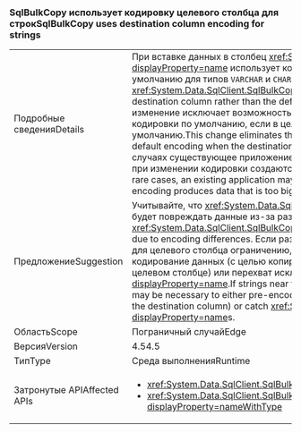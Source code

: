 ### <a name="sqlbulkcopy-uses-destination-column-encoding-for-strings"></a><span data-ttu-id="12902-101">SqlBulkCopy использует кодировку целевого столбца для строк</span><span class="sxs-lookup"><span data-stu-id="12902-101">SqlBulkCopy uses destination column encoding for strings</span></span>

|   |   |
|---|---|
|<span data-ttu-id="12902-102">Подробные сведения</span><span class="sxs-lookup"><span data-stu-id="12902-102">Details</span></span>|<span data-ttu-id="12902-103">При вставке данных в столбец <xref:System.Data.SqlClient.SqlBulkCopy?displayProperty=name> использует кодировку целевого столбца, а не кодировку по умолчанию для типов <code>VARCHAR</code> и <code>CHAR</code>.</span><span class="sxs-lookup"><span data-stu-id="12902-103">When inserting data into a column, <xref:System.Data.SqlClient.SqlBulkCopy?displayProperty=name> uses the encoding of the destination column rather than the default encoding for <code>VARCHAR</code> and <code>CHAR</code> types.</span></span> <span data-ttu-id="12902-104">Это изменение исключает возможность повреждения данных, вызванного использованием кодировки по умолчанию, если в целевом столбце не используется кодировка по умолчанию.</span><span class="sxs-lookup"><span data-stu-id="12902-104">This change eliminates the possibility of data corruption caused by using the default encoding when the destination column does not use the default encoding.</span></span> <span data-ttu-id="12902-105">В редких случаях существующее приложение может создавать исключение SqlException, если при изменении кодировки создаются слишком большие для целевого столбца данные.</span><span class="sxs-lookup"><span data-stu-id="12902-105">In rare cases, an existing application may throw a SqlException exception if the change in encoding produces data that is too big to fit into the destination column.</span></span>|
|<span data-ttu-id="12902-106">Предложение</span><span class="sxs-lookup"><span data-stu-id="12902-106">Suggestion</span></span>|<span data-ttu-id="12902-107">Учитывайте, что <xref:System.Data.SqlClient.SqlBulkCopy?displayProperty=name> больше не будет повреждать данные из-за различий в кодировке.</span><span class="sxs-lookup"><span data-stu-id="12902-107">Expect that <xref:System.Data.SqlClient.SqlBulkCopy?displayProperty=name> will no longer corrupt data due to encoding differences.</span></span> <span data-ttu-id="12902-108">Если размер копируемых строк близок к установленному для целевого столбца ограничению, может потребоваться предварительное кодирование данных (с целью копирования для проверки того, что они поместятся в целевом столбце) или перехват исключений <xref:System.Data.SqlClient.SqlException?displayProperty=name>.</span><span class="sxs-lookup"><span data-stu-id="12902-108">If strings near the destination column's size limit are being copied, it may be necessary to either pre-encode data (to be copied to check that the data will fit in the destination column) or catch <xref:System.Data.SqlClient.SqlException?displayProperty=name>s.</span></span>|
|<span data-ttu-id="12902-109">Область</span><span class="sxs-lookup"><span data-stu-id="12902-109">Scope</span></span>|<span data-ttu-id="12902-110">Пограничный случай</span><span class="sxs-lookup"><span data-stu-id="12902-110">Edge</span></span>|
|<span data-ttu-id="12902-111">Версия</span><span class="sxs-lookup"><span data-stu-id="12902-111">Version</span></span>|<span data-ttu-id="12902-112">4.5</span><span class="sxs-lookup"><span data-stu-id="12902-112">4.5</span></span>|
|<span data-ttu-id="12902-113">Тип</span><span class="sxs-lookup"><span data-stu-id="12902-113">Type</span></span>|<span data-ttu-id="12902-114">Среда выполнения</span><span class="sxs-lookup"><span data-stu-id="12902-114">Runtime</span></span>|
|<span data-ttu-id="12902-115">Затронутые API</span><span class="sxs-lookup"><span data-stu-id="12902-115">Affected APIs</span></span>|<ul><li><xref:System.Data.SqlClient.SqlBulkCopy?displayProperty=nameWithType></li><li><xref:System.Data.SqlClient.SqlBulkCopy.%23ctor(System.Data.SqlClient.SqlConnection)?displayProperty=nameWithType></li></ul>|

